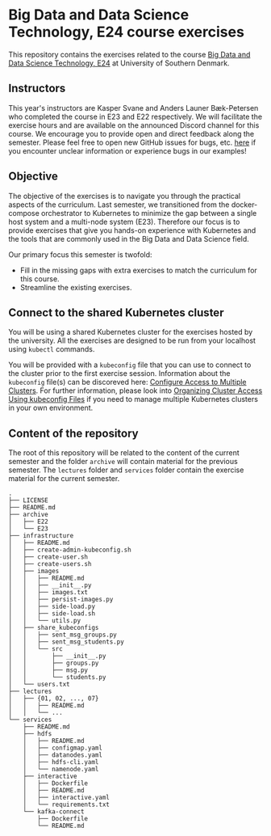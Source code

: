 # Big Data and Data Science Technology, E24 course exercises

This repository contains the exercises related to the course [Big Data and Data Science Technology, E24](https://odin.sdu.dk/sitecore/index.php?a=fagbesk&id=138236&listid=18888&lang=en) at University of Southern Denmark.

## Instructors

This year's instructors are Kasper Svane and Anders Launer Bæk-Petersen who completed the course in E23 and E22 respectively. We will facilitate the exercise hours and are available on the announced Discord channel for this course.
We encourage you to provide open and direct feedback along the semester. Please feel free to open new GitHub issues for bugs, etc. [here](https://github.com/jakobhviid/BigDataCourseExercises/issues) if you encounter unclear information or experience bugs in our examples!

## Objective

The objective of the exercises is to navigate you through the practical aspects of the curriculum.
Last semester, we transitioned from the docker-compose orchestrator to Kubernetes to minimize the gap between a single host system and a multi-node system (E23). Therefore our focus is to provide exercises that give you hands-on experience with Kubernetes and the tools that are commonly used in the Big Data and Data Science field.

Our primary focus this semester is twofold:

- Fill in the missing gaps with extra exercises to match the curriculum for this course.  
- Streamline the existing exercises.

## Connect to the shared Kubernetes cluster

You will be using a shared Kubernetes cluster for the exercises hosted by the university. All the exercises are designed to be run from your localhost using `kubectl` commands.

You will be provided with a `kubeconfig` file that you can use to connect to the cluster prior to the first exercise session.
Information about the `kubeconfig` file(s) can be discoreved here: [Configure Access to Multiple Clusters](https://kubernetes.io/docs/tasks/access-application-cluster/configure-access-multiple-clusters/). For further information, please look into [Organizing Cluster Access Using kubeconfig Files](https://kubernetes.io/docs/concepts/configuration/organize-cluster-access-kubeconfig/) if you need to manage multiple Kubernetes clusters in your own environment.

## Content of the repository

The root of this repository will be related to the content of the current semester and the folder `archive` will contain material for the previous semester. The `lectures` folder and `services` folder contain the exercise material for the current semester.

```text
.
├── LICENSE
├── README.md
├── archive
│   ├── E22
│   └── E23
├── infrastructure
│   ├── README.md
│   ├── create-admin-kubeconfig.sh
│   ├── create-user.sh
│   ├── create-users.sh
│   ├── images
│   │   ├── README.md
│   │   ├── __init__.py
│   │   ├── images.txt
│   │   ├── persist-images.py
│   │   ├── side-load.py
│   │   ├── side-load.sh
│   │   └── utils.py
│   ├── share_kubeconfigs
│   │   ├── sent_msg_groups.py
│   │   ├── sent_msg_students.py
│   │   └── src
│   │       ├── __init__.py
│   │       ├── groups.py
│   │       ├── msg.py
│   │       └── students.py
│   └── users.txt
├── lectures
│   ├── {01, 02, ..., 07}
│   │   ├── README.md
│   │   └── ...
└── services
    ├── README.md
    ├── hdfs
    │   ├── README.md
    │   ├── configmap.yaml
    │   ├── datanodes.yaml
    │   ├── hdfs-cli.yaml
    │   └── namenode.yaml
    ├── interactive
    │   ├── Dockerfile
    │   ├── README.md
    │   ├── interactive.yaml
    │   └── requirements.txt
    └── kafka-connect
        ├── Dockerfile
        └── README.md
```
